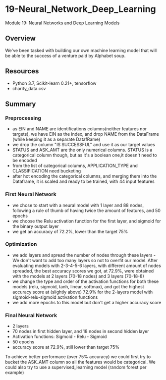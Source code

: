 # 19-Neural_Network_Deep_Learning
Module 19: Neural Networks and Deep Learning Models

## Overview
We've been tasked with building our own machine learning model that will be able to the success of a venture paid by Alphabet soup.

## Resources
- Python 3.7, Scikit-learn 0.21+, tensorflow
- charity_data.csv

## Summary

### Preprocessing
- as EIN and NAME are identifications columns(neither features nor targets), we have EIN as the index, and drop NAME from the DataFrame (while keeping it as a separate DatafRame)
- we drop the column "IS SUCCESSFUL"  and use it as our target values
- STATUS and ASK_AMT are the only numerical columns. STATUS is a categorical column though, but as it's a boolean one,it doesn't need to be encoded
- from the list of categorical columns, APPLICATION_TYPE and CLASSIFICATION need bucketing
- after hot encoding the categorical columns, and merging them into the Dataframe, it is scaled and ready to be trained, with 44 input features

### First Neural Network
- we chose to start with a neural model with 1 layer and 88 nodes, following a rule of thumb of having twice the amount of features, and 50 epochs
- we choose the Relu activation function for the first layer, and sigmoid for the binary output layer
- we get an accuracy of 72.2%, lower than the target 75%

### Optimization
- we add layers and spread the number of nodes through these layers - We don't want to add too many layers so not to overfit our model. After evaluating models with 2-3-4-5-6 layers, with different amount of nodes spreaded, the best accuracy scores we got, at 72.9%, were obtained with the models at 2 layers (70-18 nodes) and 3 layers (70-18-8)
- we change the type and order of the activation functions for both these models (relu, sigmoid, tanh, linear, softmax), and got the highest accuracy score at (slightly above) 72.9% for the 2-layers model with sigmoid-relu-sigmoid activation functions
- we add more epochs to this model but don't get a higher accuracy score

### Final Neural Network
- 2 layers 
- 70 nodes in first hidden layer, and 18 nodes in second hidden layer 
- Activation functions: Sigmoid - Relu - Sigmoid
- 50 epochs
- accuracy score at 72.9%, still lower than target 75%

To achieve better performace (over 75% accuracy) we could first try to bucket the ASK_AMT column so all the features would be categorical. We could also try to use a supervised_learning model (random forest per example)
